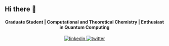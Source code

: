 ## Hi there 👋
<div align="center" markdown="1">
<h4>Graduate Student | Computational and Theoretical Chemistry | Enthusiast in Quantum Computing</h4>

<a href="https://www.linkedin.com/in/arnab-bachhar-1a31301ba/" target="_blank">
<img src=https://img.shields.io/badge/linkedin-%231E77B5.svg?&style=for-the-badge&logo=linkedin&logoColor=white alt=linkedin style="margin-bottom: 5px;" />
</a>
<a href="https://twitter.com/ArnabBachhar" target="_blank">
<img src=https://img.shields.io/badge/twitter-%2300acee.svg?&style=for-the-badge&logo=twitter&logoColor=white alt=twitter style="margin-bottom: 5px;" />
</a>
</div>
